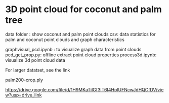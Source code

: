 # 3D point cloud for coconut and palm tree


data folder : show coconut and palm point clouds
csv: data statistics for palm and coconut point clouds and graph characteristics

graphvisual_pcd.ipynb : to visualize graph data from point clouds
pcd_get_prop.py: offline extract point cloud properties
process3d.ipynb: visualize 3d point cloud data

For larger datatset, see the link

palm200-crop.ply

https://drive.google.com/file/d/1H9MKaTilGf3IT6I4HplUFNcwJdHQCfDV/view?usp=drive_link

